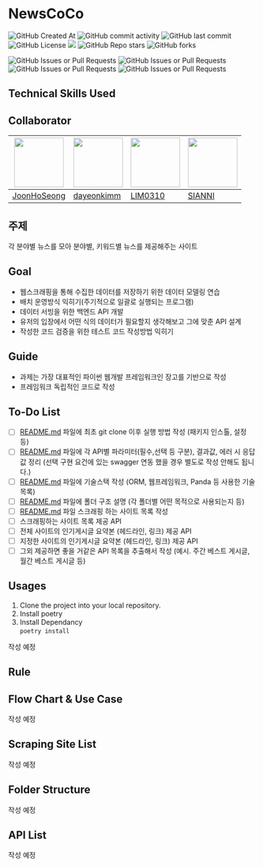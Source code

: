 # NewsCoCo

![GitHub Created At](https://img.shields.io/github/created-at/NewsCoCo/NewsCoCo)
![GitHub commit activity](https://img.shields.io/github/commit-activity/t/NewsCoCo/NewsCoCo)
![GitHub last commit](https://img.shields.io/github/last-commit/NewsCoCo/NewsCoCo)
![GitHub License](https://img.shields.io/github/license/NewsCoCo/NewsCoCo)
<a href="https://hits.seeyoufarm.com"><img src="https://hits.seeyoufarm.com/api/count/incr/badge.svg?url=https://github.com/NewsCoCo/NewsCoCo&count_bg=%23D2F3FF&title_bg=%235EEAFF&icon=&icon_color=%23E7E7E7&title=Hits&edge_flat=false"/></a>
![GitHub Repo stars](https://img.shields.io/github/stars/NewsCoCo/NewsCoCo)
![GitHub forks](https://img.shields.io/github/forks/NewsCoCo/NewsCoCo)

![GitHub Issues or Pull Requests](https://img.shields.io/github/issues/NewsCoCo/NewsCoCo)
![GitHub Issues or Pull Requests](https://img.shields.io/github/issues-closed/NewsCoCo/NewsCoCo)
![GitHub Issues or Pull Requests](https://img.shields.io/github/issues-pr/NewsCoCo/NewsCoCo)
![GitHub Issues or Pull Requests](https://img.shields.io/github/issues-pr-closed/NewsCoCo/NewsCoCo)

## Technical Skills Used



## Collaborator
|[<img src="https://avatars.githubusercontent.com/u/87454608?v=4" width="100">](https://github.com/JoonHoSeong)|[<img src="https://avatars.githubusercontent.com/u/164486991?v=4" width="100">]([dayeonkimm](https://github.com/dayeonkimm))|[<img src="https://avatars.githubusercontent.com/u/84219820?v=4" width="100">](https://github.com/LSY310)|[<img src="https://avatars.githubusercontent.com/u/164474193?v=4" width="100">](https://github.com/siangit)|
|---------------------------------------|---------------------------------------|---------------------------------------|---------------------------------------|
|[JoonHoSeong](https://github.com/JoonHoSeong)|[dayeonkimm](https://github.com/dayeonkimm)|[LIM0310](https://github.com/LSY310)|[SIANNI](https://github.com/siangit)|

## 주제
각 분야별 뉴스를 모아 분야별, 키워드별 뉴스를 제공해주는 사이트

## Goal
- 웹스크래핑을 통해 수집한 데이터를 저장하기 위한 데이터 모델링 연습
- 배치 운영방식 익히기(주기적으로 일괄로 실행되는 프로그램)
- 데이터 서빙을 위한 백엔드 API 개발
- 유저의 입장에서 어떤 식의 데이터가 필요할지 생각해보고 그에 맞춘 API 설계
- 작성한 코드 검증을 위한 테스트 코드 작성방법 익히기

## Guide
- 과제는 가장 대표적인 파이썬 웹개발 프레임워크인 장고를 기반으로 작성
- 프레임워크 독립적인 코드로 작성

## To-Do List
- [ ]  [README.md](http://readme.md/) 파일에 최초 git clone 이후 실행 방법 작성 (패키지 인스톨, 설정 등)
- [ ]  [README.md](http://readme.md/) 파일에 각 API별 파라미터(필수,선택 등 구분), 결과값, 에러 시 응답 값 정리 (선택 구현 요건에 있는 swagger 연동 했을 경우 별도로 작성 안해도 됩니다.)
- [ ]  [README.md](http://readme.md/) 파일에 기술스택 작성 (ORM, 웹프레임워크, Panda 등 사용한 기술목록)
- [ ]  [README.md](http://readme.md/) 파일에 폴더 구조 설명 (각 폴더별 어떤 목적으로 사용되는지 등)
- [ ]  [README.md](http://readme.md/) 파일 스크래핑 하는 사이트 목록 작성
- [ ]  스크래핑하는 사이트 목록 제공 API
- [ ]  전체 사이트의 인기게시글 요약본 (헤드라인, 링크) 제공 API
- [ ]  지정한 사이트의 인기게시글 요약본 (헤드라인, 링크) 제공 API
- [ ]  그외 제공하면 좋을 거같은 API 목록을 추출해서 작성 (예시. 주간 베스트 게시글, 월간 베스트 게시글 등)

## Usages
1. Clone the project into your local repository.
2. Install poetry
3. Install Dependancy  
`
poetry install
`  

작성 예정

## Rule

## Flow Chart & Use Case
작성 예정
## Scraping Site List
작성 예정
## Folder Structure
작성 예정
## API List
작성 예정
